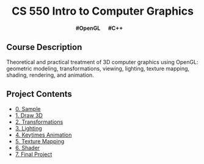 <h1 align = "center"> CS 550 Intro to Computer Graphics</h1>
<p align = "center"> <b>#OpenGL  &emsp; #C++  &emsp;</b></p>
  
## Course Description
Theoretical and practical treatment of 3D computer graphics using OpenGL: geometric modeling, transformations, viewing, lighting, texture mapping, shading, rendering, and animation.

## Project Contents
- [0. Sample](https://github.com/ChiayuTu2/CS550-INTRO-TO-COMPUTER-GRAPHICS/tree/main/0.%20Sample)
- [1. Draw 3D](https://github.com/ChiayuTu2/CS550-INTRO-TO-COMPUTER-GRAPHICS/tree/main/1.%20Draw%203D)
- [2. Transformations](https://github.com/ChiayuTu2/CS550-INTRO-TO-COMPUTER-GRAPHICS/tree/main/2.%20Transformations)
- [3. Lighting](https://github.com/ChiayuTu2/CS550-INTRO-TO-COMPUTER-GRAPHICS/tree/main/3.%20Lighting)
- [4. Keytimes Animation](https://github.com/ChiayuTu2/CS550-INTRO-TO-COMPUTER-GRAPHICS/tree/main/4.%20Keytimes%20Animation)
- [5. Texture Mapping](https://github.com/ChiayuTu2/CS550-INTRO-TO-COMPUTER-GRAPHICS/tree/main/5.%20Texture%20Mapping)
- [6. Shader](https://github.com/ChiayuTu2/CS550-INTRO-TO-COMPUTER-GRAPHICS/tree/main/6.%20Shaders)
- [7. Final Project](https://github.com/ChiayuTu2/CS550-INTRO-TO-COMPUTER-GRAPHICS/tree/main/7.%20Final%20Project)
